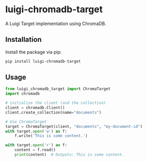 # luigi-chromadb-target

A Luigi Target implementation using ChromaDB.

## Installation

Install the package via pip:

```bash
pip install luigi-chromadb-target
```

## Usage

```python
from luigi_chromadb_target import ChromaTarget
import chromadb

# initialize the client (and the collection)
client = chromadb.Client()
client.create_collection(name="documents")

# Use ChromaTarget
target = ChromaTarget(client, "documents", "my-document-id")
with target.open('w') as f:
    f.write('This is some content.')

with target.open('r') as f:
    content = f.read()
    print(content)  # Outputs: This is some content.
```